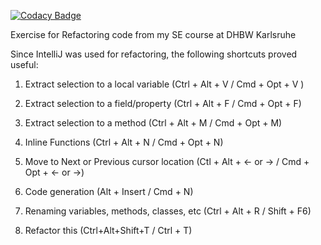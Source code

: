 [![Codacy Badge](https://app.codacy.com/project/badge/Grade/26d703c7a802436fa30b207de1f96ad6)](https://www.codacy.com/gh/Crixos86/DHBW_Refactoring_Exercise/dashboard?utm_source=github.com&amp;utm_medium=referral&amp;utm_content=Crixos86/DHBW_Refactoring_Exercise&amp;utm_campaign=Badge_Grade)

Exercise for Refactoring code from my SE course at DHBW Karlsruhe

Since IntelliJ was used for refactoring, the following shortcuts proved useful:

1. Extract selection to a local variable
(Ctrl + Alt + V / Cmd + Opt + V )

2. Extract selection to a field/property
(Ctrl + Alt + F / Cmd + Opt + F)

3. Extract selection to a method
(Ctrl + Alt + M / Cmd + Opt + M)

4. Inline Functions
(Ctrl + Alt + N / Cmd + Opt + N)

5. Move to Next or Previous cursor location
(Ctl + Alt + ← or → / Cmd + Opt + ← or →)

6. Code generation
(Alt + Insert / Cmd + N)

7. Renaming variables, methods, classes, etc
(Ctrl + Alt + R / Shift + F6)

8. Refactor this
(Ctrl+Alt+Shift+T / Ctrl + T)
